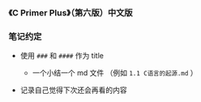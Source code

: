 ### 《C Primer Plus》（第六版）中文版


### 笔记约定
* 使用 `###` 和 `####` 作为 title
    * 一个小结一个 md 文件 （例如 `1.1 C语言的起源.md` ）

* 记录自己觉得下次还会再看的内容

